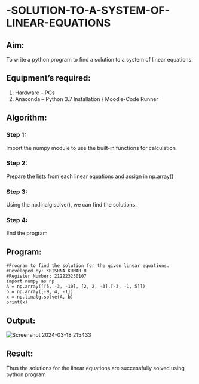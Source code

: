 # -SOLUTION-TO-A-SYSTEM-OF-LINEAR-EQUATIONS
## Aim:
To write a python program to find a solution to a system of linear equations.
## Equipment’s required:
1. 	Hardware – PCs
2. 	Anaconda – Python 3.7 Installation / Moodle-Code Runner
## Algorithm:
### Step 1: 
Import the numpy module to use the built-in functions for calculation
### Step 2: 
Prepare the lists from each linear equations and assign in np.array()
### Step 3: 
Using the np.linalg.solve(), we can find the solutions.
### Step 4: 
End the program
## Program:
```
#Program to find the solution for the given linear equations.
#Developed by: KRISHNA KUMAR R
#Register Number: 212223230107
import numpy as np
A = np.array([[5, -3, -10], [2, 2, -3],[-3, -1, 5]])
b = np.array([-9, 4, -1])
x = np.linalg.solve(A, b)
print(x)
```
## Output:

![Screenshot 2024-03-18 215433](https://github.com/Krishna23013541/-SOLUTION-TO-A-SYSTEM-OF-LINEAR-EQUATIONS/assets/149557764/638e3cce-852e-4737-b9c5-7646b0225161)

## Result: 
Thus the solutions for the linear equations are successfully solved using python program

